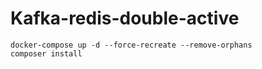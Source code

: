 # Kafka-redis-double-active

```
docker-compose up -d --force-recreate --remove-orphans
composer install
```
